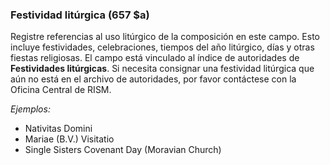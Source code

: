 ### Festividad litúrgica (657 $a)

Registre referencias al uso litúrgico de la composición en este campo. Esto incluye festividades, celebraciones, tiempos del año litúrgico, días y otras fiestas religiosas. El campo está vinculado al índice de autoridades de **Festividades litúrgicas**. Si necesita consignar una festividad litúrgica que aún no está en el archivo de autoridades, por favor contáctese con la Oficina Central de RISM.

_Ejemplos:_

- Nativitas Domini
- Mariae (B.V.) Visitatio
- Single Sisters Covenant Day (Moravian Church)
